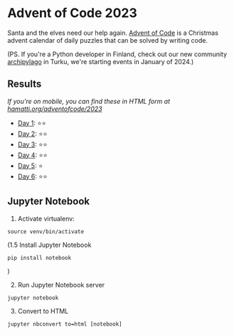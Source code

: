 # Advent of Code 2023

Santa and the elves need our help again. [Advent of Code](https://adventofcode.com/) is a Christmas advent calendar of daily puzzles that can be solved by writing code.

(PS. If you're a Python developer in Finland, check out our new community [archipylago](https://archipylago.dev) in Turku, we're starting events in January of 2024.)

## Results

_If you're on mobile, you can find these in HTML form at [hamatti.org/adventofcode/2023](https://hamatti.org/adventofcode/2023)_

- [Day 1](src/day_1.ipynb): ⭐️⭐️
- [Day 2](src/day_2.ipynb): ⭐️⭐️
- [Day 3](src/day_3.ipynb): ⭐️⭐️
- [Day 4](src/day_4.ipynb): ⭐️⭐️
- [Day 5](src/day_5.ipynb): ⭐️
- [Day 6](src/day_6.ipynb): ⭐️⭐️
  

## Jupyter Notebook

1. Activate virtualenv:

```
source venv/bin/activate
```

(1.5 Install Jupyter Notebook

```
pip install notebook
```

)

2. Run Jupyter Notebook server

```
jupyter notebook
```

3. Convert to HTML

```
jupyter nbconvert to=html [notebook]
```
